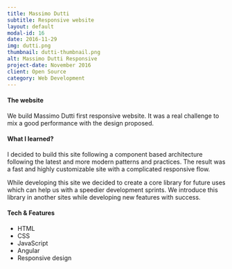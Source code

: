 ```yaml
---
title: Massimo Dutti
subtitle: Responsive website
layout: default
modal-id: 16
date: 2016-11-29
img: dutti.png
thumbnail: dutti-thumbnail.png
alt: Massimo Dutti Responsive
project-date: November 2016
client: Open Source
category: Web Development
---
```


#### The website
We build Massimo Dutti first responsive website. It was a real challenge to mix a good performance with the design proposed.

#### What I learned?
I decided to build this site following a component based architecture following the latest and more modern patterns and practices. The result was a fast and highly customizable site with a complicated responsive flow.

While developing this site we decided to create a core library for future uses which can help us with a speedier development sprints. We introduce this library in another sites while developing new features with success.

#### Tech & Features
- HTML
- CSS
- JavaScript
- Angular
- Responsive design
